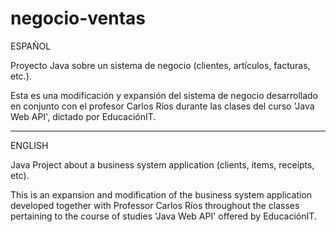 # negocio-ventas

ESPAÑOL

Proyecto Java sobre un sistema de negocio (clientes, artículos, facturas, etc.).

Esta es una modificación y expansión del sistema de negocio desarrollado en conjunto con el 
profesor Carlos Ríos durante las clases del curso 'Java Web API', dictado por EducaciónIT.

*********************************************************************************************

ENGLISH

Java Project about a business system application (clients, items, receipts, etc).

This is an expansion and modification of the business system application developed together with Professor Carlos
Ríos throughout the classes pertaining to the course of studies 'Java Web API' offered by EducaciónIT.
